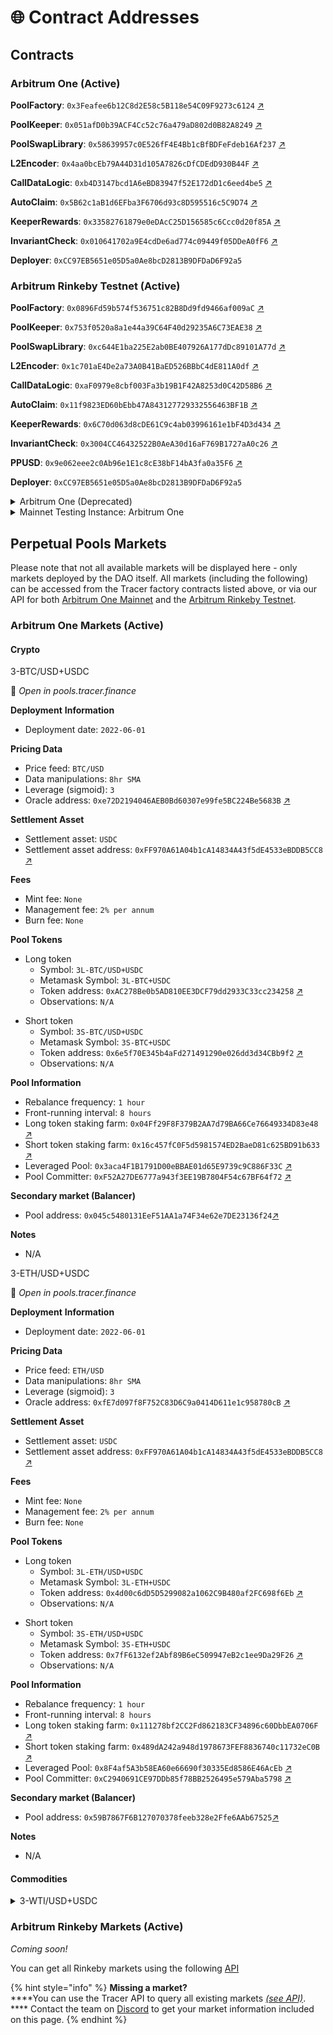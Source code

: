 # 🌐 Contract Addresses

## Contracts

### Arbitrum One (Active)

**PoolFactory**: `0x3Feafee6b12C8d2E58c5B118e54C09F9273c6124` [↗](https://arbiscan.io/address/0x3Feafee6b12C8d2E58c5B118e54C09F9273c6124)

**PoolKeeper**: `0x051afD0b39ACF4Cc52c76a479aD802d0B82A8249` [↗](https://arbiscan.io/address/0x051afD0b39ACF4Cc52c76a479aD802d0B82A8249)

**PoolSwapLibrary**: `0x58639957c0E526fF4E4Bb1cBfBDFeFdeb16Af237` [↗](https://arbiscan.io/address/0x58639957c0E526fF4E4Bb1cBfBDFeFdeb16Af237)

**L2Encoder**: `0x4aa0bcEb79A44D31d105A7826cDfCDEdD930B44F` [↗](https://arbiscan.io/address/0x4aa0bcEb79A44D31d105A7826cDfCDEdD930B44F)

**CallDataLogic**: `0xb4D3147bcd1A6eBD83947f52E172dD1c6eed4be5` [↗](https://arbiscan.io/address/0xb4D3147bcd1A6eBD83947f52E172dD1c6eed4be5)

**AutoClaim**: `0x5B62c1aB1d6EFba3F6706d93c8D595516c5C9D74` [↗](https://arbiscan.io/address/0x5B62c1aB1d6EFba3F6706d93c8D595516c5C9D74)

**KeeperRewards**: `0x33582761879e0eDAcC25D156585c6Ccc0d20f85A` [↗](https://arbiscan.io/address/0x33582761879e0eDAcC25D156585c6Ccc0d20f85A)

**InvariantCheck**: `0x010641702a9E4cdDe6ad774c09449f05DDeA0fF6` [↗](https://arbiscan.io/address/0x010641702a9E4cdDe6ad774c09449f05DDeA0fF6)

**Deployer**: `0xCC97EB5651e05D5a0Ae8bcD2813B9DFDaD6F92a5`&#x20;

### Arbitrum Rinkeby Testnet (Active)

**PoolFactory**: `0x0896Fd59b574f536751c82B8Dd9fd9466af009aC` [↗](https://testnet.arbiscan.io/address/0x0896Fd59b574f536751c82B8Dd9fd9466af009aC)

**PoolKeeper**: `0x753f0520a8a1e44a39C64F40d29235A6C73EAE38` [↗](https://testnet.arbiscan.io/address/0x753f0520a8a1e44a39C64F40d29235A6C73EAE38)

**PoolSwapLibrary**: `0xc644E1ba225E2ab0BE407926A177dDc89101A77d` [↗](https://testnet.arbiscan.io/address/0xc644E1ba225E2ab0BE407926A177dDc89101A77d)

**L2Encoder**: `0x1c701aE4De2a73A0B41BaED526BBbC4dE811A0df` [↗](https://testnet.arbiscan.io/address/0x1c701aE4De2a73A0B41BaED526BBbC4dE811A0df)

**CallDataLogic**: `0xaF0979e8cbf003Fa3b19B1F42A8253d0C42D58B6` [↗](https://testnet.arbiscan.io/address/0xaF0979e8cbf003Fa3b19B1F42A8253d0C42D58B6)

**AutoClaim**: `0x11f9823ED60bEbb47A843127729332556463BF1B` [↗](https://testnet.arbiscan.io/address/0x11f9823ED60bEbb47A843127729332556463BF1B)

**KeeperRewards**: `0x6C70d063d8cDE61C9c4ab03996161e1bF4D3d434` [↗](https://testnet.arbiscan.io/address/0x6C70d063d8cDE61C9c4ab03996161e1bF4D3d434)

**InvariantCheck**: `0x3004CC46432522B0AeA30d16aF769B1727aA0c26` [↗](https://testnet.arbiscan.io/address/0x3004CC46432522B0AeA30d16aF769B1727aA0c26)

**PPUSD**: `0x9e062eee2c0Ab96e1E1c8cE38bF14bA3fa0a35F6` [↗](https://testnet.arbiscan.io/address/0x9e062eee2c0Ab96e1E1c8cE38bF14bA3fa0a35F6)

**Deployer**: `0xCC97EB5651e05D5a0Ae8bcD2813B9DFDaD6F92a5`&#x20;



<details>

<summary>Arbitrum One (Deprecated)</summary>

_A flaw was found in this version of Perpetual Pools. We advise users to migrate away from markets deployed using this Pool Factory._

**PoolFactory**: `0xdabffa47e509659FEDE5deC5e22CFFb9Cb9040b4` [↗](https://arbiscan.io/address/0xdabffa47e509659FEDE5deC5e22CFFb9Cb9040b4)

**PoolKeeper**: `0xb51e18061C396933CE1c68A62f3935Cc3E2Abf88` [↗](https://arbiscan.io/address/0xb51e18061C396933CE1c68A62f3935Cc3E2Abf88)

**PoolSwapLibrary**: `0x71dBdA135d5A9F64306fd22e00E59a5fEdFB86F9` [↗](https://arbiscan.io/address/0x71dBdA135d5A9F64306fd22e00E59a5fEdFB86F9)

**L2Encoder**: `0x23e21BD7E0fAa2E5792DfB9a2C60C865A4cD158F` [↗](https://arbiscan.io/address/0x23e21bd7e0faa2e5792dfb9a2c60c865a4cd158f)

**CallDataLogic**: `0xB8C53d92DC74db7FE9a1B7c256AF3ff91aD67862` [↗](https://arbiscan.io/address/0xB8C53d92DC74db7FE9a1B7c256AF3ff91aD67862)

**AutoClaim**: `0x21c361144A9Dd212368F206Ee1D772Db697857A4` [↗](https://arbiscan.io/address/0x21c361144A9Dd212368F206Ee1D772Db697857A4)

**KeeperRewards**: `0xCeA0cb831742919da0c71528aeEc367a28FCDc8C` [↗](https://arbiscan.io/address/0xCeA0cb831742919da0c71528aeEc367a28FCDc8C)

**InvariantCheck**: `0xdB042C4F6baa8Ef8A1A38038A7533B32be722B6d` [↗](https://arbiscan.io/address/0xdB042C4F6baa8Ef8A1A38038A7533B32be722B6d)

**Deployer**: `0xfb59B91646cd0890F3E5343384FEb746989B66C7` [↗](https://arbiscan.io/address/0xfb59b91646cd0890f3e5343384feb746989b66c7)

</details>

<details>

<summary>Mainnet Testing Instance: Arbitrum One</summary>

<mark style="background-color:orange;">**⚠️ THESE CONTRACTS RELATE TO A MAINNET TESTING INSTANCE - PLEASE DO NOT DEPOSIT TO THE CONTRACTS UNLESS YOU KNOW WHAT YOU ARE DOING ⚠️**</mark>

_Mainnet Testing Instances are provided for testing purposes only and are deployed from a Testing Factory instance. They do not show up on Tracer interfaces and should not be used to deploy any markets intended for use. Contractually the testing instance functions exactly like the primary instance and can be used to test integrations with protocols that do not have testnet instances (e.g. Balancer) or to validate parameters and other design choices on Mainnet before full launch._

### Arbitrum One (Mainnet Testing Instance)

**PoolFactory**: `0x615ae0452587d6030bC68fb3A9e205e430c0CF8f` [↗](https://arbiscan.io/address/0x615ae0452587d6030bc68fb3a9e205e430c0cf8f)****

**PoolKeeper**: `0x2839d3e1f30fC8dbf50a73772e25144f5e76fB0D` [↗](https://arbiscan.io/address/0x2839d3e1f30fC8dbf50a73772e25144f5e76fB0D)****

**PoolSwapLibrary**: `0x928d5a6668Bc9b801229c176c0bEB3b34Afba5d8` [↗](https://arbiscan.io/address/0x928d5a6668Bc9b801229c176c0bEB3b34Afba5d8)****

**L2Encoder**: `0xaf9f0eCD11A9E86D5d9698275A3721cCd596f3F5` [↗](https://arbiscan.io/address/0xaf9f0eCD11A9E86D5d9698275A3721cCd596f3F5)****

**CallDataLogic**: `0x849d5a3ee254124cac5a6069f1D24c7e7284F724` [↗](https://arbiscan.io/address/0x849d5a3ee254124cac5a6069f1D24c7e7284F724)****

**AutoClaim**: `0xf17b4f778f4314B34fa2E9aE96971A79DC8C963C` [↗](https://arbiscan.io/address/0xf17b4f778f4314b34fa2e9ae96971a79dc8c963c)****

**KeeperRewards**: `0x81A302AEe2635511258164e4ECd50bA5Ff7258C1` [↗](https://arbiscan.io/address/0x81a302aee2635511258164e4ecd50ba5ff7258c1)

**Deployer**: `0xfb59B91646cd0890F3E5343384FEb746989B66C7` [↗](https://arbiscan.io/address/0xfb59b91646cd0890f3e5343384feb746989b66c7)

</details>

## Perpetual Pools Markets

Please note that not all available markets will be displayed here - only markets deployed by the DAO itself. All markets (including the following) can be accessed from the Tracer factory contracts listed above, or via our API for both [Arbitrum One Mainnet](https://api.tracer.finance/poolsv2/poolList?network=42161) and the [Arbitrum Rinkeby Testnet](https://api.tracer.finance/poolsv2/poolList?network=421611).

### Arbitrum One Markets (Active)
#### Crypto
<summary>3-BTC/USD+USDC</summary>

:link: _Open in pools.tracer.finance_

**Deployment** **Information**

* Deployment date: `2022-06-01`

**Pricing Data**

* Price feed: `BTC/USD`
* Data manipulations: `8hr SMA`
* Leverage (sigmoid): `3`
* Oracle address: `0xe72D2194046AEB0Bd60307e99fe5BC224Be5683B` [↗](https://arbiscan.io/address/0xe72D2194046AEB0Bd60307e99fe5BC224Be5683B)

**Settlement Asset**

* Settlement asset: `USDC`
* Settlement asset address: `0xFF970A61A04b1cA14834A43f5dE4533eBDDB5CC8` [↗](https://arbiscan.io/address/0xff970a61a04b1ca14834a43f5de4533ebddb5cc8)

**Fees**

* Mint fee: `None`
* Management fee: `2% per annum`
* Burn fee: `None`

**Pool Tokens**

* Long token
  * Symbol: `3L-BTC/USD+USDC`
  * Metamask Symbol: `3L-BTC+USDC`
  * Token address: `0xAC278Be0b5AD810EE3DCF79dd2933C33cc234258` [↗](https://arbiscan.io/address/0xAC278Be0b5AD810EE3DCF79dd2933C33cc234258)
  * Observations: `N/A`

<!---->

* Short token
  * Symbol: `3S-BTC/USD+USDC`
  * Metamask Symbol: `3S-BTC+USDC`
  * Token address: `0x6e5f70E345b4aFd271491290e026dd3d34CBb9f2` [↗](https://arbiscan.io/address/0x6e5f70E345b4aFd271491290e026dd3d34CBb9f2)
  * Observations: `N/A`

**Pool Information**

* Rebalance frequency: `1 hour`
* Front-running interval: `8 hours`
* Long token staking farm: `0x04Ff29F8F379B2AA7d79BA66Ce76649334D83e48` [↗](https://arbiscan.io/address/0x04Ff29F8F379B2AA7d79BA66Ce76649334D83e48)
* Short token staking farm: `0x16c457fC0F5d5981574ED2BaeD81c625BD91b633` [↗](https://arbiscan.io/address/0x16c457fC0F5d5981574ED2BaeD81c625BD91b633)
* Leveraged Pool: `0x3aca4F1B1791D00eBBAE01d65E9739c9C886F33C` [↗](https://arbiscan.io/address/0x3aca4F1B1791D00eBBAE01d65E9739c9C886F33C)
* Pool Committer: `0xF52A27DE6777a943f3EE19B7804F54c67BF64f72` [↗](https://arbiscan.io/address/0xF52A27DE6777a943f3EE19B7804F54c67BF64f72)

**Secondary market (Balancer)**

* Pool address: `0x045c5480131EeF51AA1a74F34e62e7DE23136f24`[↗](https://arbitrum.balancer.fi/#/pool/0x045c5480131eef51aa1a74f34e62e7de23136f2400010000000000000000009a)

**Notes**

* N/A

</details>

<summary>3-ETH/USD+USDC</summary>

:link: _Open in pools.tracer.finance_

**Deployment** **Information**

* Deployment date: `2022-06-01`

**Pricing Data**

* Price feed: `ETH/USD`
* Data manipulations: `8hr SMA`
* Leverage (sigmoid): `3`
* Oracle address: `0xfE7d097f8F752C83D6C9a0414D611e1c958780cB` [↗](https://arbiscan.io/address/0xfE7d097f8F752C83D6C9a0414D611e1c958780cB)

**Settlement Asset**

* Settlement asset: `USDC`
* Settlement asset address: `0xFF970A61A04b1cA14834A43f5dE4533eBDDB5CC8` [↗](https://arbiscan.io/address/0xff970a61a04b1ca14834a43f5de4533ebddb5cc8)

**Fees**

* Mint fee: `None`
* Management fee: `2% per annum`
* Burn fee: `None`

**Pool Tokens**

* Long token
  * Symbol: `3L-ETH/USD+USDC`
  * Metamask Symbol: `3L-ETH+USDC`
  * Token address: `0x4d00c6dD5D5299082a1062C9B480af2FC698f6Eb` [↗](https://arbiscan.io/address/0x4d00c6dD5D5299082a1062C9B480af2FC698f6Eb)
  * Observations: `N/A`

<!---->

* Short token
  * Symbol: `3S-ETH/USD+USDC`
  * Metamask Symbol: `3S-ETH+USDC`
  * Token address: `0x7fF6132ef2Abf89B6eC509947eB2c1ee9Da29F26` [↗](https://arbiscan.io/address/0x7fF6132ef2Abf89B6eC509947eB2c1ee9Da29F26)
  * Observations: `N/A`

**Pool Information**

* Rebalance frequency: `1 hour`
* Front-running interval: `8 hours`
* Long token staking farm: `0x111278bf2CC2Fd862183CF34896c60DbbEA0706F` [↗](https://arbiscan.io/address/0x111278bf2CC2Fd862183CF34896c60DbbEA0706F)
* Short token staking farm: `0x489dA242a948d1978673FEF8836740c11732eC0B` [↗](https://arbiscan.io/address/0x489dA242a948d1978673FEF8836740c11732eC0B)
* Leveraged Pool: `0x8F4af5A3b58EA60e66690f30335Ed8586E46AcEb` [↗](https://arbiscan.io/address/0x8F4af5A3b58EA60e66690f30335Ed8586E46AcEb)
* Pool Committer: `0xC2940691CE97DDb85f78BB2526495e579Aba5798` [↗](https://arbiscan.io/address/0xC2940691CE97DDb85f78BB2526495e579Aba5798)

**Secondary market (Balancer)**

* Pool address: `0x59B7867F6B127070378feeb328e2Ffe6AAb67525`[↗](https://arbitrum.balancer.fi/#/pool/0x59b7867f6b127070378feeb328e2ffe6aab6752500010000000000000000009b)

**Notes**

* N/A

</details>

#### Commodities
<details>

<summary>3-WTI/USD+USDC</summary>

:link: _Open in pools.tracer.finance_

**Deployment** **Information**

* Deployment date: `2022-06-01`

**Pricing Data**

* Price feed: `WTI/USD`
* Data manipulations: `8hr SMA`
* Leverage (sigmoid): `3`
* Oracle address: `0xB3dB56c96E20746d67684cc27cCc6E45f6E2B790` [↗](https://arbiscan.io/address/0xB3dB56c96E20746d67684cc27cCc6E45f6E2B790)

**Settlement Asset**

* Settlement asset: `USDC`
* Settlement asset address: `0xFF970A61A04b1cA14834A43f5dE4533eBDDB5CC8` [↗](https://arbiscan.io/address/0xff970a61a04b1ca14834a43f5de4533ebddb5cc8)

**Fees**

* Mint fee: `None`
* Management fee: `2% per annum`
* Burn fee: `None`

**Pool Tokens**

* Long token
  * Symbol: `3L-WTI/USD+USDC`
  * Metamask Symbol: `3L-WTI+USDC`
  * Token address: `0x771d294b9AacEf20dd0ce6838752014657EF64D1` [↗](https://arbiscan.io/address/0x771d294b9AacEf20dd0ce6838752014657EF64D1)
  * Observations: `N/A`

<!---->

* Short token
  * Symbol: `3S-WTI/USD+USDC`
  * Metamask Symbol: `3S-WTI+USDC`
  * Token address: `0x1d1483A3eeA59C9b740Be8B885EfFac47e285f29` [↗](https://arbiscan.io/address/0x771d294b9AacEf20dd0ce6838752014657EF64D1)
  * Observations: `N/A`

**Pool Information**

* Rebalance frequency: `1 hour`
* Front-running interval: `8 hours`
* Long token staking farm: `0x38B90a6268b1a20F7A7319D533bc9d31678Cd7d8` [↗](https://arbiscan.io/address/0x38B90a6268b1a20F7A7319D533bc9d31678Cd7d8)
* Short token staking farm: `0x0dC23d133cAB52be60C905C24F21925dE6e67aA2` [↗](https://arbiscan.io/address/0x0dC23d133cAB52be60C905C24F21925dE6e67aA2)
* Leveraged Pool: `0xa740b84Fd3547b9C445844c30A10Cde6dce3E08B` [↗](https://arbiscan.io/address/0xa740b84Fd3547b9C445844c30A10Cde6dce3E08B)
* Pool Committer: `0x6431a00daaa6dcc7c9a56c122e6ac9ae09437703` [↗](https://arbiscan.io/address/0x6431a00daaa6dcc7c9a56c122e6ac9ae09437703)

**Secondary market (Balancer)**

* Pool address: `0xfE7b8F8FcA690AB0CD2B8D979ABEeaC94C06805D`[↗](https://arbitrum.balancer.fi/#/pool/0xfe7b8f8fca690ab0cd2b8d979abeeac94c06805d00010000000000000000009c)

**Notes**

* N/A

</details>


### Arbitrum Rinkeby Markets (Active)
_Coming soon!_

You can get all Rinkeby markets using the following [API](https://api.tracer.finance/poolsv2/poolList?network=421611)

{% hint style="info" %}
**Missing a market?**\
****You can use the Tracer API to query all existing markets [_(see API)_](https://api.tracer.finance/docs/#/). **** Contact the team on [Discord](https://discord.gg/TracerDAO) to get your market information included on this page.
{% endhint %}
